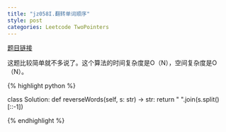 ```yaml
---
title: "jz058I.翻转单词顺序"
style: post
categories: Leetcode TwoPointers
---
```


[题目链接](https://leetcode-cn.com/problems/fan-zhuan-dan-ci-shun-xu-lcof/submissions/)

这题比较简单就不多说了。这个算法的时间复杂度是O（N），空间复杂度是O（N）。

{% highlight python %}

class Solution:
    def reverseWords(self, s: str) -> str:
        return " ".join(s.split()[::-1])

{% endhighlight %}

